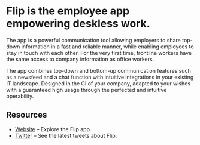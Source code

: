 # Flip is the employee app empowering deskless work. 

The app is a powerful communication tool allowing employers to share top-down information in a fast and reliable manner, while enabling employees to stay in touch with each other. For the very first time, frontline workers have the same access to company information as office workers.


The app combines top-down and bottom-up communication features such as a newsfeed and a chat function with intuitive integrations in your existing IT landscape. Designed in the CI of your company, adapted to your wishes with a guaranteed high usage through the perfected and intuitive operability.


## Resources

- [Website](https://getflip.com) – Explore the Flip app.
- [Twitter](https://twitter.com/flipapp_de) – See the latest tweets about Flip.
